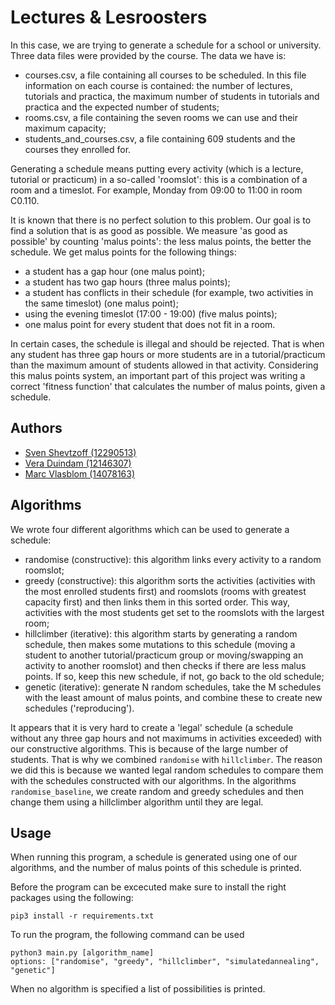 
# Lectures & Lesroosters

In this case, we are trying to generate a schedule for a school or university. Three data files were provided by the course. The data we have is:

- courses.csv, a file containing all courses to be scheduled. In this file information on each course is contained: the number of lectures, tutorials and practica, the maximum number of students in tutorials and practica and the expected number of students;
- rooms.csv, a file containing the seven rooms we can use and their maximum capacity;
- students_and_courses.csv, a file containing 609 students and the courses they enrolled for.

Generating a schedule means putting every activity (which is a lecture, tutorial or practicum) in a so-called 'roomslot': this is a combination of a room and a timeslot. For example, Monday from 09:00 to 11:00 in room C0.110. 

It is known that there is no perfect solution to this problem. Our goal is to find a solution that is as good as possible. We measure 'as good as possible' by counting 'malus points': the less malus points, the better the schedule. We get malus points for the following things:

- a student has a gap hour (one malus point);
- a student has two gap hours (three malus points);
- a student has conflicts in their schedule (for example, two activities in the same timeslot) (one malus point);
- using the evening timeslot (17:00 - 19:00) (five malus points);
- one malus point for every student that does not fit in a room.

In certain cases, the schedule is illegal and should be rejected. That is when any student has three gap hours or more students are in a tutorial/practicum than the maximum amount of students allowed in that activity. Considering this malus points system, an important part of this project was writing a correct 'fitness function' that calculates the number of malus points, given a schedule.


## Authors

- [Sven Shevtzoff (12290513)](https://github.com/SvenShevtzoff) 
- [Vera Duindam (12146307)](https://github.com/veraduindam) 
- [Marc Vlasblom (14078163)](https://github.com/marcBook-air)


## Algorithms

We wrote four different algorithms which can be used to generate a schedule:

- randomise (constructive): this algorithm links every activity to a random roomslot;
- greedy (constructive): this algorithm sorts the activities (activities with the most enrolled students first) and roomslots (rooms with greatest capacity first) and then links them in this sorted order. This way, activities with the most students get set to the roomslots with the largest room;
- hillclimber (iterative): this algorithm starts by generating a random schedule, then makes some mutations to this schedule (moving a student to another tutorial/practicum group or moving/swapping an activity to another roomslot) and then checks if there are less malus points. If so, keep this new schedule, if not, go back to the old schedule;
- genetic (iterative): generate N random schedules, take the M schedules with the least amount of malus points, and combine these to create new schedules ('reproducing').

It appears that it is very hard to create a 'legal' schedule (a schedule without any three gap hours and not maximums in activities exceeded) with our constructive algorithms. This is because of the large number of students. That is why we combined `randomise` with `hillclimber`. The reason we did this is because we wanted legal random schedules to compare them with the schedules constructed with our algorithms. In the algorithms `randomise_baseline`, we create random and greedy schedules and then change them using a hillclimber algorithm until they are legal.


## Usage

When running this program, a schedule is generated using one of our algorithms, and the number of malus points of this schedule is printed.

Before the program can be excecuted make sure to install the right packages using the following:

    pip3 install -r requirements.txt

To run the program, the following command can be used

    python3 main.py [algorithm_name]
    options: ["randomise", "greedy", "hillclimber", "simulatedannealing", "genetic"]

When no algorithm is specified a list of possibilities is printed.



